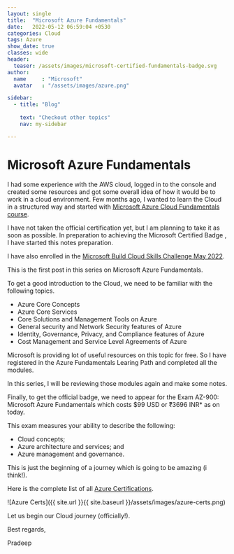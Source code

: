 ```yaml
---
layout: single
title:  "Microsoft Azure Fundamentals"
date:   2022-05-12 06:59:04 +0530
categories: Cloud
tags: Azure
show_date: true
classes: wide
header:
  teaser: /assets/images/microsoft-certified-fundamentals-badge.svg
author:
  name     : "Microsoft"
  avatar   : "/assets/images/azure.png"

sidebar:
  - title: "Blog"
   
    text: "Checkout other topics"
    nav: my-sidebar

---
```


# Microsoft Azure Fundamentals
I had some experience with the AWS cloud, logged in to the console and created some resources and got some overall idea of how it would be to work in a cloud environment.
Few months ago, I wanted to learn the Cloud in a structured way and started with [Microsoft Azure Cloud Fundamentals course](https://docs.microsoft.com/en-us/learn/certifications/azure-fundamentals/).

I have not taken the official certification yet, but I am planning to take it as soon as possible.
In preparation to achieving the Microsoft Certified Badge , I have started this notes preparation.



I have also enrolled in the [Microsoft Build Cloud Skills Challenge May 2022](https://www.microsoft.com/en-US/cloudskillschallenge/build/thankyou/2022).

This is the first post in this series on Microsoft Azure Fundamentals.

To get a good introduction to the Cloud, we need to be familiar with the following topics.

- Azure Core Concepts
- Azure Core Services
- Core Solutions and Management Tools on Azure
- General security and Network Security features of Azure
- Identity, Governance, Privacy, and Compliance features of Azure
- Cost Management and Service Level Agreements of Azure

Microsoft is providing lot of useful resources on this topic for free. So I have registered in the Azure Fundamentals Learing Path and completed all the modules. 

In this series, I will be reviewing those modules again and make some notes.

Finally, to get the official badge, we need to appear for the Exam AZ-900: Microsoft Azure Fundamentals which costs $99 USD or ₹3696 INR* as on today.

This exam measures your ability to describe the following: 
- Cloud concepts; 
- Azure architecture and services; and 
- Azure management and governance.

This is just the beginning of a journey which is going to be amazing (i think!).

Here is the complete list of all [Azure Certifications](https://docs.microsoft.com/en-in/learn/certifications/browse/?resource_type=certification&products=azure%2Csql-server&type=fundamentals%2Crole-based%2Cspecialty&expanded=azure%2Cwindows&WT.mc_id=Azure_BoM-wwl).

![Azure Certs]({{ site.url }}{{ site.baseurl }}/assets/images/azure-certs.png)



Let us begin our Cloud journey (officially!).



Best regards,

Pradeep

